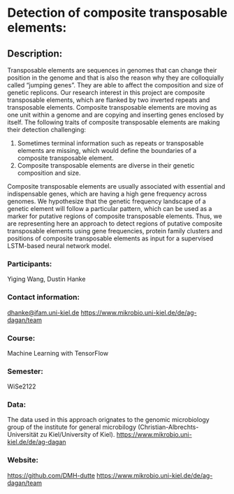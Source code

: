 # Detection of composite transposable elements:

## Description:
Transposable elements are sequences in genomes that can change their position in the genome and that is also the reason why they are colloquially called “jumping genes”. They are able to affect the composition and size of genetic replicons. Our research interest in this project are composite transposable elements, which are flanked by two inverted repeats and transposable elements. Composite transposable elements are moving as one unit within a genome and are copying and inserting genes enclosed by itself. The following traits of composite transposable elements are making their detection challenging: 

1. Sometimes terminal information such as repeats or transposable elements are missing, which would define the boundaries of a composite transposable element.
2. Composite transposable elements are diverse in their genetic composition and size. 

Composite transposable elements are usually associated with essential and indispensable genes, which are having a high gene frequency across genomes. We hypothesize that the genetic frequency landscape of a genetic element will follow a particular pattern, which can be used as a marker for putative regions of composite transposable elements. Thus, we are representing here an approach to detect regions of putative composite transposable elements using gene frequencies, protein family clusters and positions of composite transposable elements as input for a supervised LSTM-based neural network model. 


### Participants:
Yiging Wang, Dustin Hanke


### Contact information:
dhanke@ifam.uni-kiel.de
https://www.mikrobio.uni-kiel.de/de/ag-dagan/team

### Course:
Machine Learning with TensorFlow


### Semester:
WiSe2122

### Data:
The data used in this approach orignates to the genomic microbiology group of the institute for general microbilogy (Christian-Albrechts-Universität zu Kiel/University of Kiel).
https://www.mikrobio.uni-kiel.de/de/ag-dagan

### Website:
https://github.com/DMH-dutte
https://www.mikrobio.uni-kiel.de/de/ag-dagan/team

